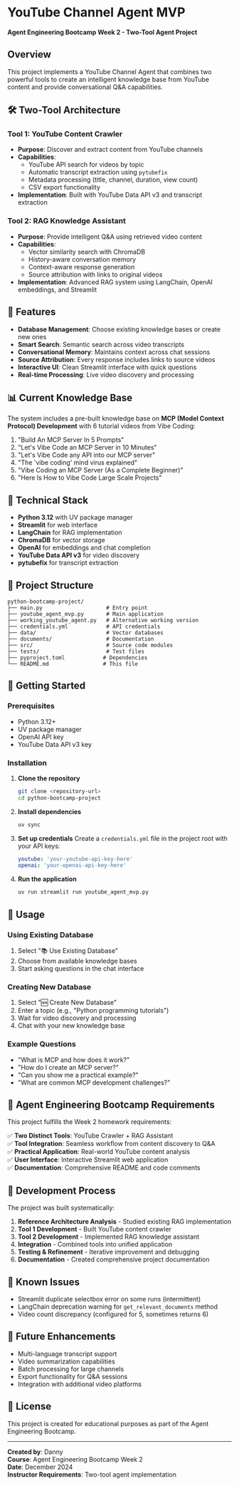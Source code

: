 # YouTube Channel Agent MVP

**Agent Engineering Bootcamp Week 2 - Two-Tool Agent Project**

## Overview

This project implements a YouTube Channel Agent that combines two powerful tools to create an intelligent knowledge base from YouTube content and provide conversational Q&A capabilities.

## 🛠️ Two-Tool Architecture

### Tool 1: YouTube Content Crawler
- **Purpose**: Discover and extract content from YouTube channels
- **Capabilities**: 
  - YouTube API search for videos by topic
  - Automatic transcript extraction using `pytubefix`
  - Metadata processing (title, channel, duration, view count)
  - CSV export functionality
- **Implementation**: Built with YouTube Data API v3 and transcript extraction

### Tool 2: RAG Knowledge Assistant  
- **Purpose**: Provide intelligent Q&A using retrieved video content
- **Capabilities**:
  - Vector similarity search with ChromaDB
  - History-aware conversation memory
  - Context-aware response generation
  - Source attribution with links to original videos
- **Implementation**: Advanced RAG system using LangChain, OpenAI embeddings, and Streamlit

## 🚀 Features

- **Database Management**: Choose existing knowledge bases or create new ones
- **Smart Search**: Semantic search across video transcripts
- **Conversational Memory**: Maintains context across chat sessions
- **Source Attribution**: Every response includes links to source videos
- **Interactive UI**: Clean Streamlit interface with quick questions
- **Real-time Processing**: Live video discovery and processing

## 📊 Current Knowledge Base

The system includes a pre-built knowledge base on **MCP (Model Context Protocol) Development** with 6 tutorial videos from Vibe Coding:

1. "Build An MCP Server In 5 Prompts"
2. "Let's Vibe Code an MCP Server in 10 Minutes" 
3. "Let's Vibe Code any API into our MCP server"
4. "The 'vibe coding' mind virus explained"
5. "Vibe Coding an MCP Server (As a Complete Beginner)"
6. "Here Is How to Vibe Code Large Scale Projects"

## 🔧 Technical Stack

- **Python 3.12** with UV package manager
- **Streamlit** for web interface
- **LangChain** for RAG implementation
- **ChromaDB** for vector storage
- **OpenAI** for embeddings and chat completion
- **YouTube Data API v3** for video discovery
- **pytubefix** for transcript extraction

## 📁 Project Structure

```
python-bootcamp-project/
├── main.py                    # Entry point
├── youtube_agent_mvp.py       # Main application
├── working_youtube_agent.py   # Alternative working version
├── credentials.yml            # API credentials
├── data/                      # Vector databases
├── documents/                 # Documentation
├── src/                       # Source code modules
├── tests/                     # Test files
├── pyproject.toml            # Dependencies
└── README.md                 # This file
```

## 🚦 Getting Started

### Prerequisites
- Python 3.12+
- UV package manager
- OpenAI API key
- YouTube Data API v3 key

### Installation

1. **Clone the repository**
   ```bash
   git clone <repository-url>
   cd python-bootcamp-project
   ```

2. **Install dependencies**
   ```bash
   uv sync
   ```

3. **Set up credentials**
   Create a `credentials.yml` file in the project root with your API keys:
   ```yaml
   youtube: 'your-youtube-api-key-here'
   openai: 'your-openai-api-key-here'
   ```

4. **Run the application**
   ```bash
   uv run streamlit run youtube_agent_mvp.py
   ```

## 💬 Usage

### Using Existing Database
1. Select "📚 Use Existing Database"
2. Choose from available knowledge bases
3. Start asking questions in the chat interface

### Creating New Database
1. Select "🆕 Create New Database" 
2. Enter a topic (e.g., "Python programming tutorials")
3. Wait for video discovery and processing
4. Chat with your new knowledge base

### Example Questions
- "What is MCP and how does it work?"
- "How do I create an MCP server?"
- "Can you show me a practical example?"
- "What are common MCP development challenges?"

## 🎯 Agent Engineering Bootcamp Requirements

This project fulfills the Week 2 homework requirements:

✅ **Two Distinct Tools**: YouTube Crawler + RAG Assistant  
✅ **Tool Integration**: Seamless workflow from content discovery to Q&A  
✅ **Practical Application**: Real-world YouTube content analysis  
✅ **User Interface**: Interactive Streamlit web application  
✅ **Documentation**: Comprehensive README and code comments  

## 🔄 Development Process

The project was built systematically:

1. **Reference Architecture Analysis** - Studied existing RAG implementation
2. **Tool 1 Development** - Built YouTube content crawler
3. **Tool 2 Development** - Implemented RAG knowledge assistant  
4. **Integration** - Combined tools into unified application
5. **Testing & Refinement** - Iterative improvement and debugging
6. **Documentation** - Created comprehensive project documentation

## 🚧 Known Issues

- Streamlit duplicate selectbox error on some runs (intermittent)
- LangChain deprecation warning for `get_relevant_documents` method
- Video count discrepancy (configured for 5, sometimes returns 6)

## 🔮 Future Enhancements

- Multi-language transcript support
- Video summarization capabilities
- Batch processing for large channels
- Export functionality for Q&A sessions
- Integration with additional video platforms

## 📝 License

This project is created for educational purposes as part of the Agent Engineering Bootcamp.

---

**Created by**: Danny  
**Course**: Agent Engineering Bootcamp Week 2  
**Date**: December 2024  
**Instructor Requirements**: Two-tool agent implementation
